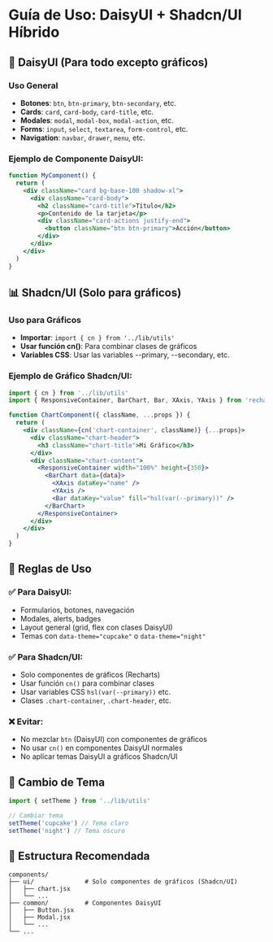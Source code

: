 # Guía de Uso: DaisyUI + Shadcn/UI Híbrido

## 🎨 DaisyUI (Para todo excepto gráficos)

### Uso General

- **Botones**: `btn`, `btn-primary`, `btn-secondary`, etc.
- **Cards**: `card`, `card-body`, `card-title`, etc.
- **Modales**: `modal`, `modal-box`, `modal-action`, etc.
- **Forms**: `input`, `select`, `textarea`, `form-control`, etc.
- **Navigation**: `navbar`, `drawer`, `menu`, etc.

### Ejemplo de Componente DaisyUI:

```jsx
function MyComponent() {
  return (
    <div className="card bg-base-100 shadow-xl">
      <div className="card-body">
        <h2 className="card-title">Título</h2>
        <p>Contenido de la tarjeta</p>
        <div className="card-actions justify-end">
          <button className="btn btn-primary">Acción</button>
        </div>
      </div>
    </div>
  )
}
```

## 📊 Shadcn/UI (Solo para gráficos)

### Uso para Gráficos

- **Importar**: `import { cn } from '../lib/utils'`
- **Usar función cn()**: Para combinar clases de gráficos
- **Variables CSS**: Usar las variables --primary, --secondary, etc.

### Ejemplo de Gráfico Shadcn/UI:

```jsx
import { cn } from '../lib/utils'
import { ResponsiveContainer, BarChart, Bar, XAxis, YAxis } from 'recharts'

function ChartComponent({ className, ...props }) {
  return (
    <div className={cn('chart-container', className)} {...props}>
      <div className="chart-header">
        <h3 className="chart-title">Mi Gráfico</h3>
      </div>
      <div className="chart-content">
        <ResponsiveContainer width="100%" height={350}>
          <BarChart data={data}>
            <XAxis dataKey="name" />
            <YAxis />
            <Bar dataKey="value" fill="hsl(var(--primary))" />
          </BarChart>
        </ResponsiveContainer>
      </div>
    </div>
  )
}
```

## 🎯 Reglas de Uso

### ✅ Para DaisyUI:

- Formularios, botones, navegación
- Modales, alerts, badges
- Layout general (grid, flex con clases DaisyUI)
- Temas con `data-theme="cupcake"` o `data-theme="night"`

### ✅ Para Shadcn/UI:

- Solo componentes de gráficos (Recharts)
- Usar función `cn()` para combinar clases
- Usar variables CSS `hsl(var(--primary))` etc.
- Clases `.chart-container`, `.chart-header`, etc.

### ❌ Evitar:

- No mezclar `btn` (DaisyUI) con componentes de gráficos
- No usar `cn()` en componentes DaisyUI normales
- No aplicar temas DaisyUI a gráficos Shadcn/UI

## 🚀 Cambio de Tema

```jsx
import { setTheme } from '../lib/utils'

// Cambiar tema
setTheme('cupcake') // Tema claro
setTheme('night') // Tema oscuro
```

## 📁 Estructura Recomendada

```
components/
├── ui/              # Solo componentes de gráficos (Shadcn/UI)
│   ├── chart.jsx
│   └── ...
├── common/          # Componentes DaisyUI
│   ├── Button.jsx
│   ├── Modal.jsx
│   └── ...
└── ...
```
